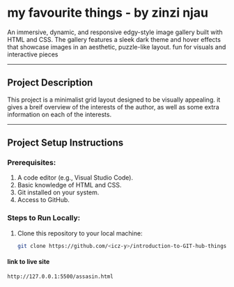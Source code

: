 # my favourite things - by zinzi njau

An immersive, dynamic, and responsive edgy-style image gallery built with HTML and CSS. The gallery features a sleek dark theme and hover effects that showcase images in an aesthetic, puzzle-like layout. fun for visuals and interactive pieces

---

## Project Description

This project is a minimalist grid layout designed to be visually appealing. it gives a breif overview of the interests of the author, as well as some extra information on each of the interests.

---

## Project Setup Instructions

### Prerequisites:
1. A code editor (e.g., Visual Studio Code).
2. Basic knowledge of HTML and CSS.
3. Git installed on your system.
4. Access to GitHub.

### Steps to Run Locally:
1. Clone this repository to your local machine:
   ```bash
   git clone https://github.com/<icz-y>/introduction-to-GIT-hub-things>.git
#### link to live site
   ```bash
http://127.0.0.1:5500/assasin.html
